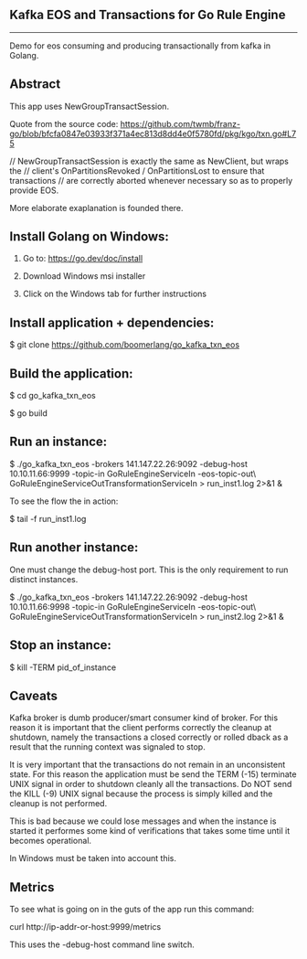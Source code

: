 
Kafka EOS and Transactions for Go Rule Engine
----------------------------------
----------------------------------


Demo for eos consuming and producing transactionally from kafka in Golang.


Abstract
--------

This app uses NewGroupTransactSession.

Quote from the source code:
https://github.com/twmb/franz-go/blob/bfcfa0847e03933f371a4ec813d8dd4e0f5780fd/pkg/kgo/txn.go#L75

// NewGroupTransactSession is exactly the same as NewClient, but wraps the
// client's OnPartitionsRevoked / OnPartitionsLost to ensure that transactions
// are correctly aborted whenever necessary so as to properly provide EOS.

More elaborate exaplanation is founded there.


Install Golang on Windows:
-------------------------

1. Go to: https://go.dev/doc/install

2. Download Windows msi installer

3. Click on the Windows tab for further instructions



Install application + dependencies:
------------------------------------------


$ git clone https://github.com/boomerlang/go_kafka_txn_eos


Build the application:
--------------------

$ cd go_kafka_txn_eos


$ go build


Run an instance:
----------------


$ ./go_kafka_txn_eos -brokers 141.147.22.26:9092 -debug-host 10.10.11.66:9999 -topic-in GoRuleEngineServiceIn -eos-topic-out\ GoRuleEngineServiceOutTransformationServiceIn  > run_inst1.log 2>&1 &


To see the flow the in action:

$ tail -f run_inst1.log


Run another instance:
--------------------

One must change the debug-host port. This is the only requirement to run distinct instances.

$ ./go_kafka_txn_eos -brokers 141.147.22.26:9092 -debug-host 10.10.11.66:9998 -topic-in GoRuleEngineServiceIn -eos-topic-out\ GoRuleEngineServiceOutTransformationServiceIn  > run_inst2.log 2>&1 &


Stop an instance:
-----------------

$ kill -TERM pid_of_instance


Caveats
-------

Kafka broker is dumb producer/smart consumer kind of broker.
For this reason it is important that the client performs correctly
the cleanup at shutdown, namely the transactions a closed correctly or rolled dback as 
a result that the running context was signaled to stop.

It is very important that the transactions do not remain in an unconsistent state.
For this reason the application must be send the TERM (-15) terminate UNIX signal in order to 
shutdown cleanly all the transactions. Do NOT send the KILL (-9) UNIX signal because the process is simply killed
and the cleanup is not performed.

This is bad because we could lose messages and when the instance is started it performes some kind of
verifications that takes some time until it becomes operational.

In Windows must be taken into account this.


Metrics
-------

To see what is going on in the guts of the app run this command:

curl http://ip-addr-or-host:9999/metrics

This uses the -debug-host command line switch.

